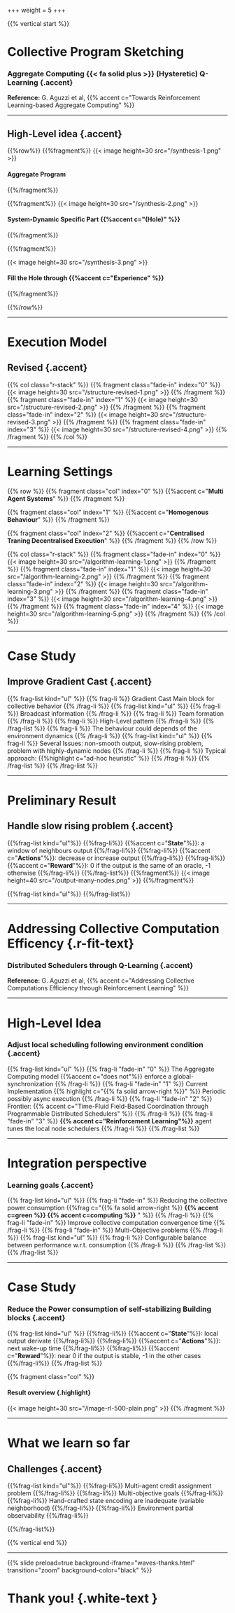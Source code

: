 +++
weight = 5
+++

{{% vertical start %}}

# Collective Program Sketching
### Aggregate Computing {{< fa solid plus >}} (Hysteretic) Q-Learning {.accent} 

**Reference:** G. Aguzzi et al, {{% accent c="Towards Reinforcement Learning-based Aggregate Computing" %}}

---

## High-Level idea {.accent}

{{%row%}}
{{%fragment%}}
{{< image height=30 src="/synthesis-1.png"  >}}
#### Aggregate Program
{{%/fragment%}}

{{%fragment%}}
{{< image height=30 src="/synthesis-2.png"  >}}
#### System-Dynamic Specific Part {{%accent c="(Hole)" %}}
{{%/fragment%}}

{{%fragment%}}

{{< image height=30 src="/synthesis-3.png"  >}}
#### Fill the Hole through {{%accent c="Experience" %}}
{{%/fragment%}}

{{%/row%}}

---

# Execution Model
## Revised {.accent}

{{% col class="r-stack" %}}
{{% fragment class="fade-in" index="0" %}}
{{< image height=30 src="/structure-revised-1.png" >}} 
{{% /fragment %}}
{{% fragment class="fade-in" index="1" %}}
{{< image height=30 src="/structure-revised-2.png" >}}
{{% /fragment %}}
{{% fragment class="fade-in" index="2" %}}
{{< image height=30 src="/structure-revised-3.png" >}}
{{% /fragment %}}
{{% fragment class="fade-in" index="3" %}}
{{< image height=30 src="/structure-revised-4.png" >}}
{{% /fragment %}}
{{% /col %}}

---

# Learning Settings

{{% row %}}
{{% fragment class="col" index="0" %}}
{{%accent c="**Multi Agent Systems**" %}}
{{% /fragment %}}

{{% fragment class="col" index="1" %}}
{{%accent c="**Homogenous Behaviour**" %}}
{{% /fragment %}}

{{% fragment class="col" index="2" %}}
{{%accent c="**Centralised Traning Decentralised Execution**" %}}
{{% /fragment %}}
{{% /row %}}

{{% col class="r-stack" %}}
{{% fragment class="fade-in" index="0" %}}
{{< image height=30 src="/algorithm-learning-1.png" >}} 
{{% /fragment %}}
{{% fragment class="fade-in" index="1" %}}
{{< image height=30 src="/algorithm-learning-2.png" >}} 
{{% /fragment %}}
{{% fragment class="fade-in" index="2" %}}
{{< image height=30 src="/algorithm-learning-3.png" >}} 
{{% /fragment %}}
{{% fragment class="fade-in" index="3" %}}
{{< image height=30 src="/algorithm-learning-4.png" >}} 
{{% /fragment %}}
{{% fragment class="fade-in" index="4" %}}
{{< image height=30 src="/algorithm-learning-5.png" >}} 
{{% /fragment %}}
{{% /col %}}

---

# Case Study
## Improve Gradient Cast {.accent}

{{% frag-list kind="ul" %}}
{{% frag-li %}} Gradient Cast Main block for collective behavior {{% /frag-li %}}
{{% frag-list kind="ul" %}}
{{% frag-li %}} Broadcast information {{% /frag-li %}}
{{% frag-li %}} Team formation {{% /frag-li %}}
{{% frag-li %}} High-Level pattern {{% /frag-li %}}
{{% /frag-list %}}
{{% frag-li %}} The behaviour could depends of the environment dynamics {{% /frag-li %}}
{{% frag-list kind="ul" %}}
{{% frag-li %}} Several Issues: non-smooth output, slow-rising problem, problem with highly-dynamic nodes  {{% /frag-li %}}
{{% frag-li %}} Typical approach: {{%highlight c="ad-hoc heuristic" %}} {{% /frag-li %}}
{{% /frag-list %}}
{{% /frag-list %}}

---

# Preliminary Result
## Handle slow rising problem {.accent}
{{%frag-list kind="ul"%}}
{{%frag-li%}} {{%accent c="**State**"%}}: a window of neighbours output {{%/frag-li%}}
{{%frag-li%}} {{%accent c="**Actions**"%}}: decrease or increase output {{%/frag-li%}}
{{%frag-li%}} {{%accent c="**Reward**"%}}: 0 if the output is the same of an oracle, -1 otherwise {{%/frag-li%}}
{{%/frag-list%}}
{{%fragment%}}
{{< image height=40 src="/output-many-nodes.png" >}} 
{{%/fragment%}}

{{%frag-list kind="ul"%}}
{{%/frag-list%}}

---

# Addressing Collective Computation Efficency {.r-fit-text}
### Distributed Schedulers through Q-Learning {.accent} 

**Reference:** G. Aguzzi et al, {{% accent c="Addressing Collective Computations Efficiency through Reinforcement Learning" %}}

---

# High-Level Idea
### Adjust local scheduling following environment condition {.accent}
{{% frag-list kind="ul" %}}
{{% frag-li "fade-in" "0" %}} The Aggregate Computing model {{%accent c="does not"%}} enforce a global-synchronization {{% /frag-li %}}
{{% frag-li "fade-in" "1" %}} Current Implementation {{% highlight c="{{% fa solid arrow-right %}}" %}} Periodic possibly async execution {{% /frag-li %}}
{{% frag-li "fade-in" "2" %}} Frontier: {{% accent c="Time-Fluid Field-Based Coordination through Programmable Distributed Schedulers" %}}   {{% /frag-li %}}
{{% frag-li "fade-in" "3" %}} **{{% accent c="Reinforcement Learning"%}}** agent tunes the local node schedulers {{% /frag-li %}}
{{% /frag-list %}}

---

# Integration perspective
### Learning goals {.accent}
{{% frag-list kind="ul" %}}
{{% frag-li "fade-in" %}} Reducing the collective power consumption {{%frag c="{{% fa solid arrow-right %}} **{{% accent c=green %}} {{% accent c=computing %}}** " %}} {{% /frag-li %}}
{{% frag-li "fade-in" %}} Improve collective computation convergence time {{% /frag-li %}}
{{% frag-li "fade-in" %}} Multi-Objective problems {{% /frag-li %}}
{{% frag-list kind="ul" %}}
{{% frag-li %}} Configurable balance between performance w.r.t. consumption {{% /frag-li %}}
{{% /frag-list %}}
{{% /frag-list %}}


---

# Case Study
### Reduce the Power consumption of self-stabilizing Building blocks {.accent}

{{% frag-list kind="ul" %}}
{{%frag-li%}} {{%accent c="**State**"%}}: local output derivate {{%/frag-li%}}
{{%frag-li%}} {{%accent c="**Actions**"%}}: next wake-up time {{%/frag-li%}}
{{%frag-li%}} {{%accent c="**Reward**"%}}: near 0 if the output is stable, -1 in the other cases  {{%/frag-li%}}
{{% /frag-list %}}


{{% fragment class="col" %}}
#### Result overview {.highlight}
{{< image height=30 src="/image-rl-500-plain.png" >}} 
{{% /fragment %}}


---

# What we learn so far
## Challenges {.accent}

{{%frag-list kind="ul"%}}
{{%frag-li%}} Multi-agent credit assignment problem {{%/frag-li%}}
{{%frag-li%}} Multi-objective goals {{%/frag-li%}}
{{%frag-li%}} Hand-crafted state encoding are inadequate (variable neighborhood) {{%/frag-li%}}
{{%frag-li%}} Environment partial observability {{%/frag-li%}}

{{%/frag-list%}}

{{% vertical end %}}

---

{{% slide preload=true background-iframe="waves-thanks.html" transition="zoom" background-color="black" %}}

# Thank you! {.white-text }